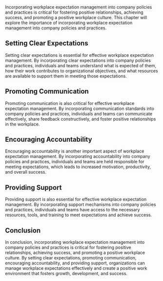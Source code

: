 
Incorporating workplace expectation management into company policies and practices is critical for fostering positive relationships, achieving success, and promoting a positive workplace culture. This chapter will explore the importance of incorporating workplace expectation management into company policies and practices.

Setting Clear Expectations
--------------------------

Setting clear expectations is essential for effective workplace expectation management. By incorporating clear expectations into company policies and practices, individuals and teams understand what is expected of them, how their work contributes to organizational objectives, and what resources are available to support them in meeting those expectations.

Promoting Communication
-----------------------

Promoting communication is also critical for effective workplace expectation management. By incorporating communication standards into company policies and practices, individuals and teams can communicate effectively, share feedback constructively, and foster positive relationships in the workplace.

Encouraging Accountability
--------------------------

Encouraging accountability is another important aspect of workplace expectation management. By incorporating accountability into company policies and practices, individuals and teams are held responsible for meeting expectations, which leads to increased motivation, productivity, and overall success.

Providing Support
-----------------

Providing support is also essential for effective workplace expectation management. By incorporating support mechanisms into company policies and practices, individuals and teams have access to the necessary resources, tools, and training to meet expectations and achieve success.

Conclusion
----------

In conclusion, incorporating workplace expectation management into company policies and practices is critical for fostering positive relationships, achieving success, and promoting a positive workplace culture. By setting clear expectations, promoting communication, encouraging accountability, and providing support, organizations can manage workplace expectations effectively and create a positive work environment that fosters growth, development, and success.
